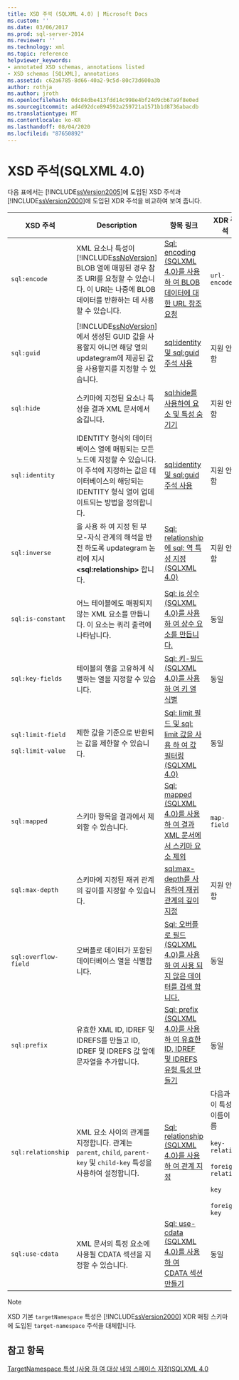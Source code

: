 ```yaml
---
title: XSD 주석 (SQLXML 4.0) | Microsoft Docs
ms.custom: ''
ms.date: 03/06/2017
ms.prod: sql-server-2014
ms.reviewer: ''
ms.technology: xml
ms.topic: reference
helpviewer_keywords:
- annotated XSD schemas, annotations listed
- XSD schemas [SQLXML], annotations
ms.assetid: c62a6785-8d66-40a2-9c5d-80c73d600a3b
author: rothja
ms.author: jroth
ms.openlocfilehash: 0dc84dbe413fdd14c998e4bf24d9cb67a9f8e0ed
ms.sourcegitcommit: ad4d92dce894592a259721a1571b1d8736abacdb
ms.translationtype: MT
ms.contentlocale: ko-KR
ms.lasthandoff: 08/04/2020
ms.locfileid: "87650892"
---
```

# <a name="xsd-annotations-sqlxml-40"></a>XSD 주석(SQLXML 4.0)
  다음 표에서는 [!INCLUDE[ssVersion2005](../../includes/ssversion2005-md.md)]에 도입된 XSD 주석과 [!INCLUDE[ssVersion2000](../../includes/ssversion2000-md.md)]에 도입된 XDR 주석을 비교하여 보여 줍니다.  
  
|XSD 주석|Description|항목 링크|XDR 주석|  
|--------------------|-----------------|----------------|--------------------|  
|`sql:encode`|XML 요소나 특성이 [!INCLUDE[ssNoVersion](../../includes/ssnoversion-md.md)] BLOB 열에 매핑된 경우 참조 URI를 요청할 수 있습니다. 이 URI는 나중에 BLOB 데이터를 반환하는 데 사용할 수 있습니다.|[Sql: encoding &#40;SQLXML 4.0&#41;를 사용 하 여 BLOB 데이터에 대 한 URL 참조 요청](requesting-url-references-to-blob-data-using-sql-encode-sqlxml-4-0.md)|`url-encode`|  
|`sql:guid`|[!INCLUDE[ssNoVersion](../../includes/ssnoversion-md.md)]에서 생성된 GUID 값을 사용할지 아니면 해당 열의 updategram에 제공된 값을 사용할지를 지정할 수 있습니다.|[sql:identity 및 sql:guid 주석 사용](using-the-sql-identity-and-sql-guid-annotations.md)|지원 안 함|  
|`sql:hide`|스키마에 지정된 요소나 특성을 결과 XML 문서에서 숨깁니다.|[sql:hide를 사용하여 요소 및 특성 숨기기](hiding-elements-and-attributes-by-using-sql-hide.md)|지원 안 함|  
|`sql:identity`|IDENTITY 형식의 데이터베이스 열에 매핑되는 모든 노드에 지정할 수 있습니다. 이 주석에 지정하는 값은 데이터베이스의 해당되는 IDENTITY 형식 열이 업데이트되는 방법을 정의합니다.|[sql:identity 및 sql:guid 주석 사용](using-the-sql-identity-and-sql-guid-annotations.md)|지원 안 함|  
|`sql:inverse`|을 사용 하 여 지정 된 부모-자식 관계의 해석을 반전 하도록 updategram 논리에 지시 **\<sql:relationship>** 합니다.|[Sql: relationship에 sql: 역 특성 지정 &#40;SQLXML 4.0&#41;](specifying-the-sql-inverse-attribute-on-sql-relationship-sqlxml-4-0.md)|지원 안 함|  
|`sql:is-constant`|어느 테이블에도 매핑되지 않는 XML 요소를 만듭니다. 이 요소는 쿼리 출력에 나타납니다.|[Sql: is 상수 &#40;SQLXML 4.0&#41;를 사용 하 여 상수 요소를 만듭니다.](creating-constant-elements-using-sql-is-constant-sqlxml-4-0.md)|동일|  
|`sql:key-fields`|테이블의 행을 고유하게 식별하는 열을 지정할 수 있습니다.|[Sql: 키-필드 &#40;SQLXML 4.0&#41;를 사용 하 여 키 열 식별](identifying-key-columns-using-sql-key-fields-sqlxml-4-0.md)|동일|  
|`sql:limit-field`<br /><br /> `sql:limit-value`|제한 값을 기준으로 반환되는 값을 제한할 수 있습니다.|[Sql: limit 필드 및 sql: limit 값을 사용 하 여 값 필터링 &#40;SQLXML 4.0&#41;](../sqlxml-annotated-xsd-schemas-xpath-queries/bulk-load-xml/annotation-interpretation-sql-limit-field-and-sql-limit-value.md)|동일|  
|`sql:mapped`|스키마 항목을 결과에서 제외할 수 있습니다.|[Sql: mapped &#40;SQLXML 4.0&#41;를 사용 하 여 결과 XML 문서에서 스키마 요소 제외](excluding-schema-elements-from-the-xml-document-using-sql-mapped.md)|`map-field`|  
|`sql:max-depth`|스키마에 지정된 재귀 관계의 깊이를 지정할 수 있습니다.|[sql:max-depth를 사용하여 재귀 관계의 깊이 지정](specifying-depth-in-recursive-relationships-by-using-sql-max-depth.md)|지원 안 함|  
|`sql:overflow-field`|오버플로 데이터가 포함된 데이터베이스 열을 식별합니다.|[Sql: 오버플로 필드 &#40;SQLXML 4.0&#41;를 사용 하 여 사용 되지 않은 데이터를 검색 합니다.](../sqlxml-annotated-xsd-schemas-xpath-queries/bulk-load-xml/annotation-interpretation-sql-overflow-field.md)|동일|  
|`sql:prefix`|유효한 XML ID, IDREF 및 IDREFS를 만들고 ID, IDREF 및 IDREFS 값 앞에 문자열을 추가합니다.|[Sql: prefix &#40;SQLXML 4.0&#41;를 사용 하 여 유효한 ID, IDREF 및 IDREFS 유형 특성 만들기](creating-valid-id-idref-and-idrefs-type-attributes-using-sql-prefix-sqlxml-4-0.md)|동일|  
|`sql:relationship`|XML 요소 사이의 관계를 지정합니다. 관계는 `parent`, `child`, `parent-key` 및 `child-key` 특성을 사용하여 설정합니다.|[Sql: relationship &#40;SQLXML 4.0&#41;를 사용 하 여 관계 지정](specifying-relationships-using-sql-relationship-sqlxml-4-0.md)|다음과 같이 특성 이름이 다름<br /><br /> `key-relation`<br /><br /> `foreign-relation`<br /><br /> `key`<br /><br /> `foreign-key`|  
|`sql:use-cdata`|XML 문서의 특정 요소에 사용될 CDATA 섹션을 지정할 수 있습니다.|[Sql: use-cdata &#40;SQLXML 4.0&#41;를 사용 하 여 CDATA 섹션 만들기](creating-cdata-sections-using-sql-use-cdata-sqlxml-4-0.md)|동일|  
  
> [!NOTE]  
>  XSD 기본 `targetNamespace` 특성은 [!INCLUDE[ssVersion2000](../../includes/ssversion2000-md.md)] XDR 매핑 스키마에 도입된 `target-namespace` 주석을 대체합니다.  
  
## <a name="see-also"></a>참고 항목  
 [TargetNamespace 특성 &#40;사용 하 여 대상 네임 스페이스 지정&#41;SQLXML 4.0](specifying-a-target-namespace-using-the-targetnamespace-attribute-sqlxml-4-0.md)  
  
  
